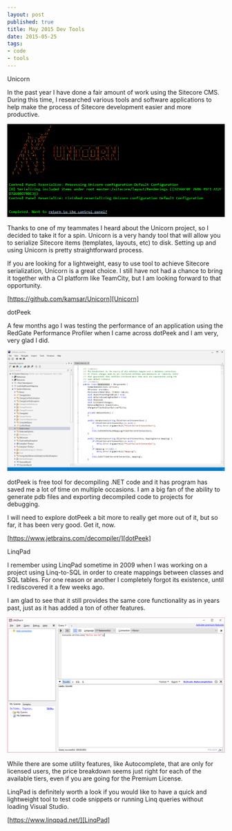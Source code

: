 ```yaml
---
layout: post
published: true
title: May 2015 Dev Tools
date: 2015-05-25
tags:
- code
- tools
---
```

[Unicorn]: https://github.com/kamsar/Unicorn "Unicorn @ Git"
[dotPeek]: https://www.jetbrains.com/decompiler/ "dotPeek"
[LinqPad]: https://www.linqpad.net/ "LinqPad"

<p class="subtitle-large">Unicorn</p>

In the past year I have done a fair amount of work using the Sitecore CMS. During this time, I researched various tools and software applications to help make the process of Sitecore development easier and more productive.

<img class="center-block img-responsive lazyload" src="/assets/150525/unicorn.jpg" alt="Unicorn" />

Thanks to one of my teammates I heard about the Unicorn project, so I decided to take it for a spin. Unicorn is a very handy tool that will allow you to serialize Sitecore items (templates, layouts, etc) to disk. Setting up and using Unicorn is pretty straightforward process.

<!--more-->

If you are looking for a lightweight, easy to use tool to achieve Sitecore serialization, Unicorn is a great choice. I still have not had a chance to bring it together with a CI platform like TeamCity, but I am looking forward to that opportunity.

[https://github.com/kamsar/Unicorn][Unicorn]

<p class="subtitle-large">dotPeek</p>

A few months ago I was testing the performance of an application using the RedGate Performance Profiler when I came across dotPeek and I am very, very glad I did.

<img class="center-block img-responsive lazyload" src="/assets/150525/dotpeek.png" alt="dotPeek" />

dotPeek is free tool for decompiling .NET code and it has program has saved me a lot of time on multiple occasions. I am a big fan of the ability to generate pdb files and exporting decompiled code to projects for debugging.

I will need to explore dotPeek a bit more to really get more out of it, but so far, it has been very good. Get it, now.

[https://www.jetbrains.com/decompiler/][dotPeek]

<p class="subtitle-large">LinqPad</p>

I remember using LinqPad sometime in 2009 when I was working on a project using Linq-to-SQL in order to create mappings between classes and SQL tables. For one reason or another I completely forgot its existence, until I rediscovered it a few weeks ago.

I am glad to see that it still provides the same core functionality as in years past, just as it has added a ton of other features.

<img class="center-block img-responsive lazyload" src="/assets/150525/linqpad.png" alt="LinqPad" />

While there are some utility features, like Autocomplete, that are only for licensed users, the price breakdown seems just right for each of the available tiers, even if you are going for the Premium License.

LinqPad is definitely worth a look if you would like to have a quick and lightweight tool to test code snippets or running Linq queries without loading Visual Studio.

[https://www.linqpad.net/][LinqPad]